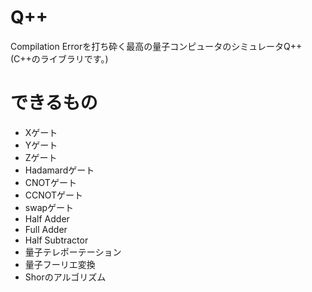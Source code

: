 # Q++
Compilation Errorを打ち砕く最高の量子コンピュータのシミュレータQ++
(C++のライブラリです。)

# できるもの
- Xゲート
- Yゲート
- Zゲート
- Hadamardゲート
- CNOTゲート
- CCNOTゲート
- swapゲート
- Half Adder
- Full Adder
- Half Subtractor
- 量子テレポーテーション
- 量子フーリエ変換
- Shorのアルゴリズム

